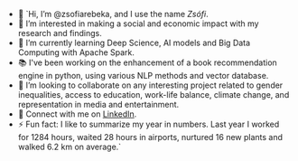 - 👋 `Hi, I’m @zsofiarebeka, and I use the name *Zsófi*.
- 👀 I’m interested in making a social and economic impact with my research and findings.
- 🌱 I’m currently learning Deep Science, AI models and Big Data Computing with Apache Spark.
- 📚 I've been working on the enhancement of a book recommendation engine in python, using various NLP methods and vector database.
- 💞️ I’m looking to collaborate on any interesting project related to gender inequalities, access to education, work-life balance, climate change, and representation in media and entertainment.
- 🔗 Connect with me on [LinkedIn](https://www.linkedin.com/in/zsofiakatona/).
- ⚡ Fun fact: I like to summarize my year in numbers. Last year I worked for 1284 hours, waited 28 hours in airports, nurtured 16 new plants and walked 6.2 km on average.`

<!---
zsofiarebeka/zsofiarebeka is a ✨ special ✨ repository because its `README.md` (this file) appears on your GitHub profile.
You can click the Preview link to take a look at your changes.
--->
